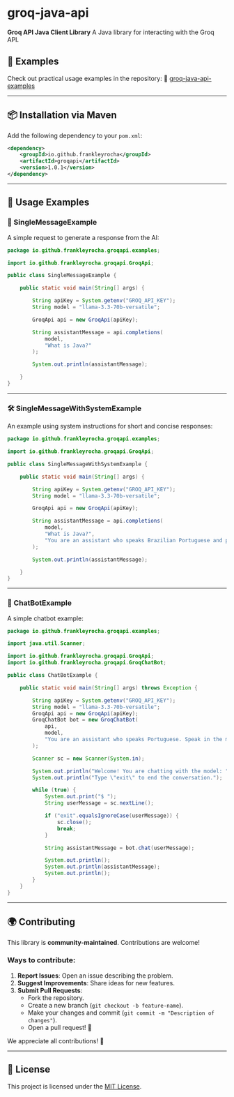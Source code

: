 # groq-java-api

**Groq API Java Client Library**
A Java library for interacting with the Groq API.

## 📂 Examples

Check out practical usage examples in the repository:
🔗 [groq-java-api-examples](https://github.com/FrankleyRocha/groq-java-api-examples/tree/main/src/main/java/io/github/frankleyrocha/groqapi/examples)

---

## 📦 Installation via Maven

Add the following dependency to your `pom.xml`:

```xml
<dependency>
    <groupId>io.github.frankleyrocha</groupId>
    <artifactId>groqapi</artifactId>
    <version>1.0.1</version>
</dependency>
```

---

## 🚀 Usage Examples

### 📝 SingleMessageExample

A simple request to generate a response from the AI:

```java
package io.github.frankleyrocha.groqapi.examples;

import io.github.frankleyrocha.groqapi.GroqApi;

public class SingleMessageExample {

    public static void main(String[] args) {

        String apiKey = System.getenv("GROQ_API_KEY");
        String model = "llama-3.3-70b-versatile";

        GroqApi api = new GroqApi(apiKey);

        String assistantMessage = api.completions(
            model,
            "What is Java?"
        );

        System.out.println(assistantMessage);

    }
}
```

---

### 🛠️ SingleMessageWithSystemExample

An example using system instructions for short and concise responses:

```java
package io.github.frankleyrocha.groqapi.examples;

import io.github.frankleyrocha.groqapi.GroqApi;

public class SingleMessageWithSystemExample {

    public static void main(String[] args) {

        String apiKey = System.getenv("GROQ_API_KEY");
        String model = "llama-3.3-70b-versatile";

        GroqApi api = new GroqApi(apiKey);

        String assistantMessage = api.completions(
            model,
            "What is Java?",
            "You are an assistant who speaks Brazilian Portuguese and provides short, concise, and objective answers of no more than 5 lines."
        );

        System.out.println(assistantMessage);

    }
}
```

---

### 🤖 ChatBotExample

A simple chatbot example:

```java
package io.github.frankleyrocha.groqapi.examples;

import java.util.Scanner;

import io.github.frankleyrocha.groqapi.GroqApi;
import io.github.frankleyrocha.groqapi.GroqChatBot;

public class ChatBotExample {

    public static void main(String[] args) throws Exception {

        String apiKey = System.getenv("GROQ_API_KEY");
        String model = "llama-3.3-70b-versatile";
        GroqApi api = new GroqApi(apiKey);
        GroqChatBot bot = new GroqChatBot(
            api,
            model,
            "You are an assistant who speaks Portuguese. Speak in the most human-like manner possible!"
        );

        Scanner sc = new Scanner(System.in);

        System.out.println("Welcome! You are chatting with the model: " + model);
        System.out.println("Type \"exit\" to end the conversation.");

        while (true) {
            System.out.print("$ ");
            String userMessage = sc.nextLine();

            if ("exit".equalsIgnoreCase(userMessage)) {
                sc.close();
                break;
            }

            String assistantMessage = bot.chat(userMessage);

            System.out.println();
            System.out.println(assistantMessage);
            System.out.println();
        }
    }
}
```

---

## 🌍 Contributing

This library is **community-maintained**. Contributions are welcome!

### Ways to contribute:
1. **Report Issues**: Open an issue describing the problem.
2. **Suggest Improvements**: Share ideas for new features.
3. **Submit Pull Requests**:
   - Fork the repository.
   - Create a new branch (`git checkout -b feature-name`).
   - Make your changes and commit (`git commit -m "Description of changes"`).
   - Open a pull request! 🎉

We appreciate all contributions! 💙

---

## 📜 License

This project is licensed under the [MIT License](LICENSE).